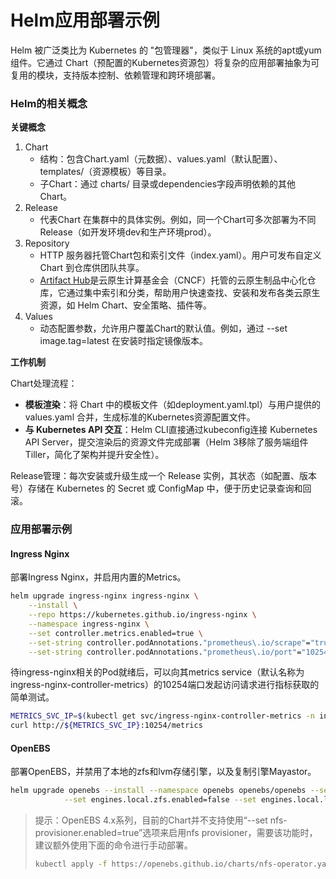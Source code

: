 # Helm应用部署示例

Helm 被广泛类比为 Kubernetes 的 "包管理器"，类似于 Linux 系统的apt或yum组件。它通过 Chart（预配置的Kubernetes资源包）将复杂的应用部署抽象为可复用的模块，支持版本控制、依赖管理和跨环境部署。

### Helm的相关概念

**关键概念**

1. Chart
   - 结构：包含Chart.yaml（元数据）、values.yaml（默认配置）、templates/（资源模板）等目录。
   - 子Chart：通过 charts/ 目录或dependencies字段声明依赖的其他Chart。
2. Release
   - 代表Chart 在集群中的具体实例。例如，同一个Chart可多次部署为不同Release（如开发环境dev和生产环境prod）。
3. Repository
   - HTTP 服务器托管Chart包和索引文件（index.yaml）。用户可发布自定义 Chart 到仓库供团队共享。
   - [Artifact Hub](https://artifacthub.io])是云原生计算基金会（CNCF）托管的云原生制品中心化仓库，它通过集中索引和分类，帮助用户快速查找、安装和发布各类云原生资源，如 Helm Chart、安全策略、插件等。
4. Values
   - 动态配置参数，允许用户覆盖Chart的默认值。例如，通过 --set image.tag=latest 在安装时指定镜像版本。

**工作机制**

Chart处理流程：

- **模板渲染**：将 Chart 中的模板文件（如deployment.yaml.tpl）与用户提供的 values.yaml 合并，生成标准的Kubernetes资源配置文件。
- **与 Kubernetes API 交互**：Helm CLI直接通过kubeconfig连接 Kubernetes API Server，提交渲染后的资源文件完成部署（Helm 3移除了服务端组件Tiller，简化了架构并提升安全性）。

Release管理：每次安装或升级生成一个 Release 实例，其状态（如配置、版本号）存储在 Kubernetes 的 Secret 或 ConfigMap 中，便于历史记录查询和回滚。

### 应用部署示例

#### Ingress Nginx

部署Ingress Nginx，并启用内置的Metrics。

```bash
helm upgrade ingress-nginx ingress-nginx \
	--install \
	--repo https://kubernetes.github.io/ingress-nginx \
	--namespace ingress-nginx \
	--set controller.metrics.enabled=true \
	--set-string controller.podAnnotations."prometheus\.io/scrape"="true" \
	--set-string controller.podAnnotations."prometheus\.io/port"="10254"
```

待ingress-nginx相关的Pod就绪后，可以向其metrics service（默认名称为ingress-nginx-controller-metrics）的10254端口发起访问请求进行指标获取的简单测试。

```bash
METRICS_SVC_IP=$(kubectl get svc/ingress-nginx-controller-metrics -n ingress-nginx -o jsonpath={.spec.clusterIP})
curl http://${METRICS_SVC_IP}:10254/metrics
```

#### OpenEBS

部署OpenEBS，并禁用了本地的zfs和lvm存储引擎，以及复制引擎Mayastor。

```bash
helm upgrade openebs --install --namespace openebs openebs/openebs --set engines.replicated.mayastor.enabled=false \
            --set engines.local.zfs.enabled=false --set engines.local.lvm.enabled=false --create-namespace
```

> 提示：OpenEBS 4.x系列，目前的Chart并不支持使用“--set nfs-provisioner.enabled=true”选项来启用nfs provisioner，需要该功能时，建议额外使用下面的命令进行手动部署。
>
> ```bash
> kubectl apply -f https://openebs.github.io/charts/nfs-operator.yaml
> ```









